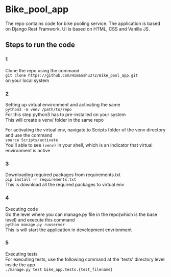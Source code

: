 # Bike_pool_app
The repo contains code for bike pooling service. The application is based on Django Rest Framwork. UI is based on HTML, CSS and Vanilla JS.

## Steps to run the code 
### 1
Clone the repo using the command<br>
`git clone https://github.com/Himanshu372/Bike_pool_app.git`<br>
on your local system<br>

### 2 
Setting up virtual environment and activating the same<br>
`python3 -m venv /path/to/repo`<br>
For this step python3 has to pre-installed on your system<br>
This will create a venv/ folder in the same repo<br>

For activating the virtual env, navigate to Scripts folder of the venv directory and use the command<br>
`source Scripts/activate`<br>
You'll able to see `(venv)` in your shell, which is an indicator that virtual environment is active<br>

### 3 
Downloading required packages from requirements.txt<br>
`pip install -r requirements.txt`<br>
This is download all the required packages to virtual env<br>

### 4 
Executing code<br>
Go the level where you can manage.py file in the repo(which is the base level) and execute this command<br> 
`python manage.py runserver`<br>
This is will start the application in development envrionment<br>

### 5 
Executing tests<br>
For executing tests, use the following command at the 'tests' directory level inside the app<br>
`./manage.py test bike_app.tests.{test_filename}`<br>


